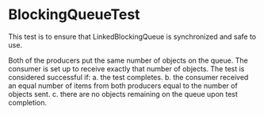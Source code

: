 BlockingQueueTest
=================

This test is to ensure that LinkedBlockingQueue is synchronized and safe to use.

Both of the producers put the same number of objects on the queue. The consumer is set up to receive exactly that number of objects. The test is considered successful if:
a. the test completes.
b. the consumer received an equal number of items from both producers equal to the number of objects sent.
c. there are no objects remaining on the queue upon test completion.
